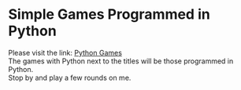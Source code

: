 # Simple Games Programmed in Python
Please visit the link: [Python Games](https://replit.com/@joeslee94)  
The games with Python next to the titles will be those programmed in Python.  
Stop by and play a few rounds on me.  
